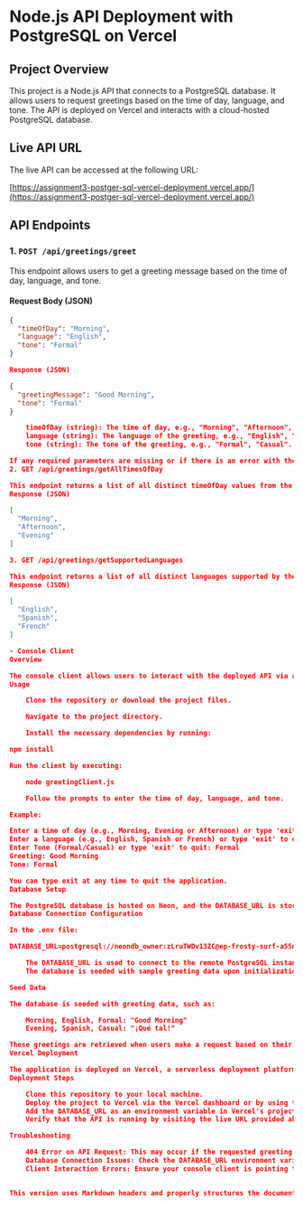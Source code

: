 # Node.js API Deployment with PostgreSQL on Vercel

## Project Overview

This project is a Node.js API that connects to a PostgreSQL database. It allows users to request greetings based on the time of day, language, and tone. The API is deployed on Vercel and interacts with a cloud-hosted PostgreSQL database.

## Live API URL

The live API can be accessed at the following URL:

[https://assignment3-postger-sql-vercel-deployment.vercel.app/](https://assignment3-postger-sql-vercel-deployment.vercel.app/)

## API Endpoints

### 1. `POST /api/greetings/greet`

This endpoint allows users to get a greeting message based on the time of day, language, and tone.

#### Request Body (JSON)

```json
{
  "timeOfDay": "Morning",
  "language": "English",
  "tone": "Formal"
}

Response (JSON)

{
  "greetingMessage": "Good Morning",
  "tone": "Formal"
}

    timeOfDay (string): The time of day, e.g., "Morning", "Afternoon", "Evening".
    language (string): The language of the greeting, e.g., "English", "Spanish", "French".
    tone (string): The tone of the greeting, e.g., "Formal", "Casual".

If any required parameters are missing or if there is an error with the request, a 400 or 404 status with an error message will be returned.
2. GET /api/greetings/getAllTimesOfDay

This endpoint returns a list of all distinct timeOfDay values from the database.
Response (JSON)

[
  "Morning",
  "Afternoon",
  "Evening"
]

3. GET /api/greetings/getSupportedLanguages

This endpoint returns a list of all distinct languages supported by the API.
Response (JSON)

[
  "English",
  "Spanish",
  "French"
]

- Console Client
Overview

The console client allows users to interact with the deployed API via a terminal. Users can input the time of day, language, and tone to receive the corresponding greeting message.
Usage

    Clone the repository or download the project files.

    Navigate to the project directory.

    Install the necessary dependencies by running:

npm install

Run the client by executing:

    node greetingClient.js

    Follow the prompts to enter the time of day, language, and tone.

Example:

Enter a time of day (e.g., Morning, Evening or Afternoon) or type 'exit' to quit: Morning
Enter a language (e.g., English, Spanish or French) or type 'exit' to quit: English
Enter Tone (Formal/Casual) or type 'exit' to quit: Formal
Greeting: Good Morning
Tone: Formal

You can type exit at any time to quit the application.
Database Setup

The PostgreSQL database is hosted on Neon, and the DATABASE_URL is stored in the .env file.
Database Connection Configuration

In the .env file:

DATABASE_URL=postgresql://neondb_owner:zLruTWDv13ZC@ep-frosty-surf-a55nlae0.us-east-2.aws.neon.tech/neondb?sslmode=require

    The DATABASE_URL is used to connect to the remote PostgreSQL instance.
    The database is seeded with sample greeting data upon initialization, which is used to respond to API requests.

Seed Data

The database is seeded with greeting data, such as:

    Morning, English, Formal: "Good Morning"
    Evening, Spanish, Casual: "¡Qué tal!"

These greetings are retrieved when users make a request based on their input.
Vercel Deployment

The application is deployed on Vercel, a serverless deployment platform, which automatically handles scaling and hosting for you. All routes are configured to be handled by server.js.
Deployment Steps

    Clone this repository to your local machine.
    Deploy the project to Vercel via the Vercel dashboard or by using the Vercel CLI.
    Add the DATABASE_URL as an environment variable in Vercel's project settings to connect to the PostgreSQL database.
    Verify that the API is running by visiting the live URL provided above.

Troubleshooting

    404 Error on API Request: This may occur if the requested greeting combination (time of day, language, tone) does not exist in the database. Ensure that your inputs are correct.
    Database Connection Issues: Check the DATABASE_URL environment variable to ensure it's correct in both the .env file and Vercel settings.
    Client Interaction Errors: Ensure your console client is pointing to the live API URL.


This version uses Markdown headers and properly structures the documentation with `#` for top-level 
